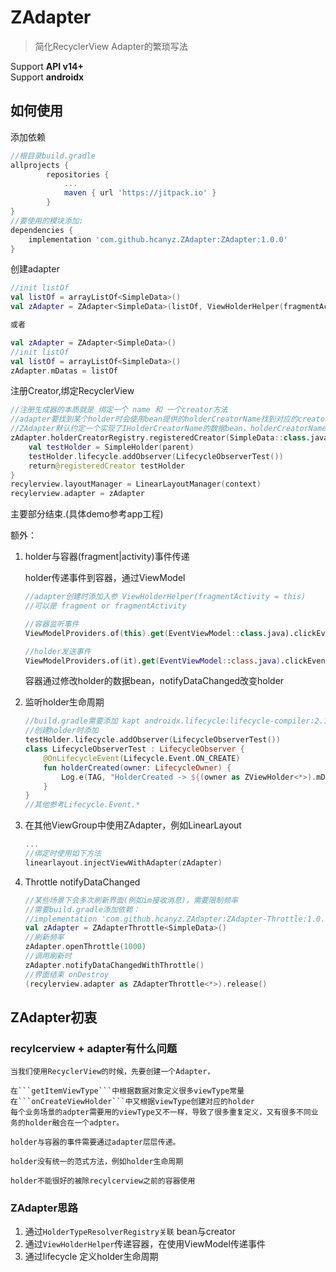 ZAdapter
===

> 简化RecyclerView Adapter的繁琐写法

Support **API v14+**  
Support **androidx** 

## 如何使用

添加依赖
```groovy
//根目录build.gradle
allprojects {
		repositories {
			...
			maven { url 'https://jitpack.io' }
		}
}
//要使用的模块添加:
dependencies {
    implementation 'com.github.hcanyz.ZAdapter:ZAdapter:1.0.0'
}
```

创建adapter
```kotlin
//init listOf
val listOf = arrayListOf<SimpleData>()
val zAdapter = ZAdapter<SimpleData>(listOf, ViewHolderHelper(fragmentActivity = this))

或者

val zAdapter = ZAdapter<SimpleData>()
//init listOf
val listOf = arrayListOf<SimpleData>()
zAdapter.mDatas = listOf
```

注册Creator,绑定RecyclerView
```kotlin
//注册生成器的本质就是 绑定一个 name 和 一个creator方法
//adapter要找到某个holder时会使用bean提供的holderCreatorName找到对应的creator方法，生成holdre
//ZAdapter默认约定一个实现了IHolderCreatorName的数据bean，holderCreatorName返回当前类的全类名
zAdapter.holderCreatorRegistry.registeredCreator(SimpleData::class.java.name) { parent ->
    val testHolder = SimpleHolder(parent)
    testHolder.lifecycle.addObserver(LifecycleObserverTest())
    return@registeredCreator testHolder
}
recylerview.layoutManager = LinearLayoutManager(context)
recylerview.adapter = zAdapter
```
主要部分结束.(具体demo参考app工程)

额外：   
1. holder与容器(fragment|activity)事件传递

    holder传递事件到容器，通过ViewModel
    ```kotlin
    //adapter创建时添加入参 ViewHolderHelper(fragmentActivity = this)
    //可以是 fragment or fragmentActivity

    //容器监听事件
    ViewModelProviders.of(this).get(EventViewModel::class.java).clickEvent.observe(...)

    //holder发送事件
    ViewModelProviders.of(it).get(EventViewModel::class.java).clickEvent.postValue(...)
    ```
    容器通过修改holder的数据bean，notifyDataChanged改变holder
2. 监听holder生命周期
    ```kotlin
    //build.gradle需要添加 kapt androidx.lifecycle:lifecycle-compiler:2.1.0
    //创建holder时添加
    testHolder.lifecycle.addObserver(LifecycleObserverTest())
    class LifecycleObserverTest : LifecycleObserver {
        @OnLifecycleEvent(Lifecycle.Event.ON_CREATE)
        fun holderCreated(owner: LifecycleOwner) {
            Log.e(TAG, "HolderCreated -> ${(owner as ZViewHolder<*>).mData}")
        }
    }
    //其他参考Lifecycle.Event.*
    ```
3. 在其他ViewGroup中使用ZAdapter，例如LinearLayout
    ```kotlin
    ...
    //绑定时使用如下方法
    linearlayout.injectViewWithAdapter(zAdapter)
    ```
4. Throttle notifyDataChanged
    ```kotlin
    //某些场景下会多次刷新界面(例如im接收消息)，需要限制频率
    //需要build.gradle添加依赖： 
    //implementation 'com.github.hcanyz.ZAdapter:ZAdapter-Throttle:1.0.0'
    val zAdapter = ZAdapterThrottle<SimpleData>()
    //刷新频率
    zAdapter.openThrottle(1000)
    //调用刷新时
    zAdapter.notifyDataChangedWithThrottle()
    //界面结束 onDestroy
    (recylerview.adapter as ZAdapterThrottle<*>).release()
    ```

## ZAdapter初衷

### recylcerview + adapter有什么问题

    当我们使用RecyclerView的时候，先要创建一个Adapter，  

    在```getItemViewType```中根据数据对象定义很多viewType常量   
    在```onCreateViewHolder```中又根据viewType创建对应的holder   
    每个业务场景的adpter需要用的viewType又不一样，导致了很多重复定义，又有很多不同业务的holder融合在一个adpter。

    holder与容器的事件需要通过adapter层层传递。

    holder没有统一的范式方法，例如holder生命周期

    holder不能很好的被除recylcerview之前的容器使用

### ZAdapter思路

1. 通过```HolderTypeResolverRegistry关联``` bean与creator
2. 通过```ViewHolderHelper```传递容器，在使用ViewModel传递事件
3. 通过lifecycle 定义holder生命周期